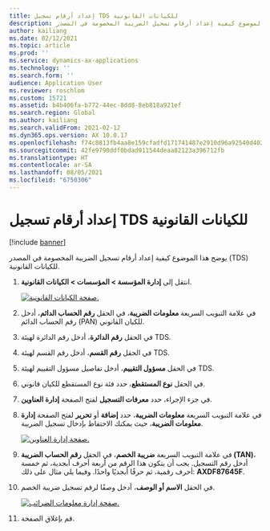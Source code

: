 ```yaml
---
title: إعداد أرقام تسجيل TDS للكيانات القانونية
description: يوضح هذا الموضوع كيفية إعداد أرقام تسجيل الضريبة المخصومة في المصدر (TDS) للكيانات القانونية.
author: kailiang
ms.date: 02/12/2021
ms.topic: article
ms.prod: ''
ms.service: dynamics-ax-applications
ms.technology: ''
ms.search.form: ''
audience: Application User
ms.reviewer: roschlom
ms.custom: 15721
ms.assetid: b4b406fa-b772-44ec-8dd8-8eb818a921ef
ms.search.region: Global
ms.author: kailiang
ms.search.validFrom: 2021-02-12
ms.dyn365.ops.version: AX 10.0.17
ms.openlocfilehash: f74c8813fb4aa8e159cfadfd171741487e2910d96a92540d4023d60e69c5c8c8
ms.sourcegitcommit: 42fe9790ddf0bdad911544deaa82123a396712fb
ms.translationtype: HT
ms.contentlocale: ar-SA
ms.lasthandoff: 08/05/2021
ms.locfileid: "6750306"
---
```

# <a name="set-up-tds-registration-numbers-for-legal-entities"></a>إعداد أرقام تسجيل TDS للكيانات القانونية

[!include [banner](../includes/banner.md)]

يوضح هذا الموضوع كيفية إعداد أرقام تسجيل الضريبة المخصومة في المصدر (TDS) للكيانات القانونية.

1. انتقل إلى **إدارة المؤسسة \> المؤسسات \> الكيانات القانونية**.

    [![صفحة الكيانات القانونية.](./media/apac-ind-TDS-4.png)](./media/apac-ind-TDS-4.png)

2. في علامة التبويب السريعة **معلومات الضريبة**، في الحقل **رقم الحساب الدائم**، أدخل رقم الحساب الدائم (PAN) للكيان القانوني.
3. في الحقل **رقم الدائرة**، أدخل رقم الدائرة لهيئة TDS.
4. في الحقل **رقم القسم**، أدخل رقم القسم لهيئة TDS.
5. في الحقل **مسؤول التقييم**، أدخل تفاصيل مسؤول التقييم لهيئة TDS.
6. في الحقل **نوع المستقطع**، حدد فئة نوع المستقطع للكيان قانوني.
7. في جزء الإجراء، حدد **معرفات التسجيل** لفتح الصفحة **إدارة العناوين**.
8. في علامة التبويب السريعة **معلومات الضريبة**، حدد **إضافة** أو **تحرير** لفتح الصفحة **إدارة معلومات الضريبة**، حيث يمكنك الاحتفاظ بإدخال تسجيل الضريبة.

    [![صفحة إدارة العناوين.](./media/apac-ind-TDS-5.png)](./media/apac-ind-TDS-5.png)

9. في علامة التبويب السريعة **ضريبة الخصم**، في الحقل **رقم الحساب الضريبة (TAN)**، أدخل رقم التسجيل. يجب أن يتكون هذا الرقم من أربعة أحرف أبجدية، ثم خمسة أحرف رقمية، ثم حرفًا أبجديًا واحدًا. وفيما يلي مثال على ذلك: **AXDF87645F**.
10. في الحقل **الاسم أو الوصف**، أدخل وصفًا لرقم تسجيل ضريبة الخصم.

    [![صفحة إدارة معلومات الضرائب.](./media/apac-ind-TDS-5-1.png)](./media/apac-ind-TDS-5-1.png)

11. قم بإغلاق الصفحة.
